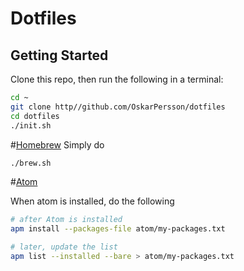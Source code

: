 # Dotfiles

## Getting Started

Clone this repo, then run the following in a terminal:

```bash
cd ~
git clone http//github.com/OskarPersson/dotfiles
cd dotfiles
./init.sh
```

#[Homebrew](http://brew.sh)
Simply do
```bash
./brew.sh
```

#[Atom](http://atom.io/)

When atom is installed, do the following

```bash
# after Atom is installed
apm install --packages-file atom/my-packages.txt

# later, update the list
apm list --installed --bare > atom/my-packages.txt
```
